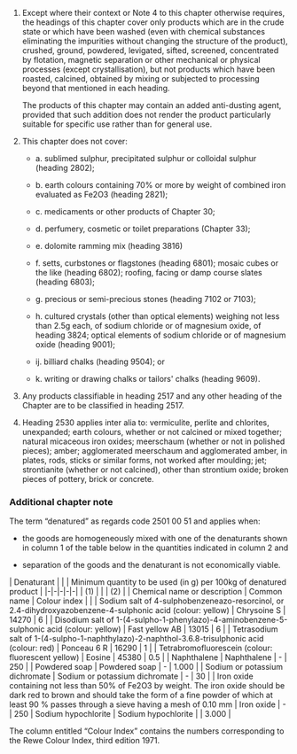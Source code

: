 1. Except where their context or Note 4 to this chapter otherwise requires, the headings of this chapter cover only products which are in the crude state or which have been washed (even with chemical substances eliminating the impurities without changing the structure of the product), crushed, ground, powdered, levigated, sifted, screened, concentrated by flotation, magnetic separation or other mechanical or physical processes (except crystallisation), but not products which have been roasted, calcined, obtained by mixing or subjected to processing beyond that mentioned in each heading.

    The products of this chapter may contain an added anti-dusting agent, provided that such addition does not render the product particularly suitable for specific use rather than for general use.

2. This chapter does not cover:

    - a. sublimed sulphur, precipitated sulphur or colloidal sulphur (heading 2802);

    - b. earth colours containing 70% or more by weight of combined iron evaluated as Fe2O3 (heading 2821);

    - c. medicaments or other products of Chapter 30;

    - d. perfumery, cosmetic or toilet preparations (Chapter 33);

    - e. dolomite ramming mix (heading 3816)

    - f. setts, curbstones or flagstones (heading 6801); mosaic cubes or the like (heading 6802); roofing, facing or damp course slates (heading 6803);

    - g. precious or semi-precious stones (heading 7102 or 7103);

    - h. cultured crystals (other than optical elements) weighing not less than 2.5g each, of sodium chloride or of magnesium oxide, of heading 3824; optical elements of sodium chloride or of magnesium oxide (heading 9001);

    - ij. billiard chalks (heading 9504); or

    - k. writing or drawing chalks or tailors' chalks (heading 9609).

3. Any products classifiable in heading 2517 and any other heading of the Chapter are to be classified in heading 2517.

4. Heading 2530 applies inter alia to: vermiculite, perlite and chlorites, unexpanded; earth colours, whether or not calcined or mixed together; natural micaceous iron oxides; meerschaum (whether or not in polished pieces); amber; agglomerated meerschaum and agglomerated amber, in plates, rods, sticks or similar forms, not worked after moulding; jet; strontianite (whether or not calcined), other than strontium oxide; broken pieces of pottery, brick or concrete.

### Additional chapter note

The term “denatured” as regards code 2501 00 51 and applies when:

- the goods are homogeneously mixed with one of the denaturants shown in column 1 of the table below in the quantities indicated in column 2 and

- separation of the goods and the denaturant is not economically viable.

| Denaturant |  |  | Minimum quantity to be used (in g) per 100kg of denatured product | 
|-|-|-|-|-|
|  (1) |  |  | (2) | 
| Chemical name or description | Common name | Colour index |  |
| Sodium salt of 4-sulphobenzeneazo-resorcinol, or 2.4-dihydroxyazobenzene-4-sulphonic acid (colour: yellow) | Chrysoine S | 14270 | 6 |
| Disodium salt of 1-(4-sulpho-1-phenylazo)-4-aminobenzene-5-sulphonic acid (colour: yellow) | Fast yellow AB | 13015 | 6 |
| Tetrasodium salt of 1-(4-sulpho-1-naphthylazo)-2-naphthol-3.6.8-trisulphonic acid (colour: red) | Ponceau 6 R | 16290 | 1 |
| Tetrabromofluorescein (colour: fluorescent yellow) | Eosine | 45380 | 0.5 | 
| Naphthalene | Naphthalene | - | 250 |
| Powdered soap | Powdered soap | - | 1.000 |
| Sodium or potassium dichromate | Sodium or potassium dichromate | - | 30 |
| Iron oxide containing not less than 50% of Fe2O3 by weight. The iron oxide should be dark red to brown and should take the form of a fine powder of which at least 90 % passes through a sieve having a mesh of 0.10 mm | Iron oxide | - | 250
| Sodium hypochlorite | Sodium hypochlorite |  | 3.000 |


The column entitled “Colour Index” contains the numbers corresponding to the Rewe Colour Index, third edition 1971.
